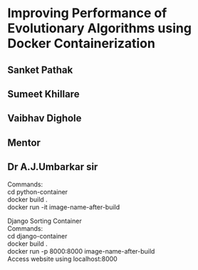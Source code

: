 # Improving Performance of Evolutionary Algorithms using Docker Containerization
## Sanket Pathak<br/>
## Sumeet Khillare<br/>
## Vaibhav Dighole<br/>

## Mentor
## Dr A.J.Umbarkar sir<br/>
Commands:<br/>
cd python-container<br/>
docker build .<br/>
docker run -it image-name-after-build<br/>

Django Sorting Container <br/>
Commands:<br/>
cd django-container<br/>
docker build .<br/>
docker run -p 8000:8000 image-name-after-build<br/>
Access website using localhost:8000<br/>
